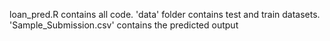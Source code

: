 loan_pred.R contains all code.
'data' folder contains test and train datasets.
'Sample_Submission.csv' contains the predicted output
